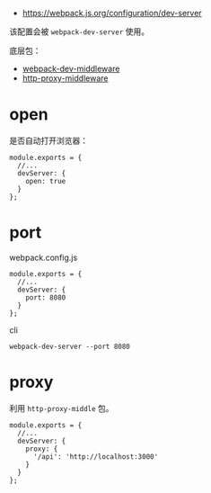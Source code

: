 
- https://webpack.js.org/configuration/dev-server

该配置会被 `webpack-dev-server` 使用。  

底层包：  
- [webpack-dev-middleware](https://www.npmjs.com/package/webpack-dev-middleware)
- [http-proxy-middleware](https://www.npmjs.com/package/http-proxy-middleware)

# open
是否自动打开浏览器：  
```
module.exports = {
  //...
  devServer: {
    open: true
  }
};
```

# port
webpack.config.js  
```
module.exports = {
  //...
  devServer: {
    port: 8080
  }
};
```
cli  
```
webpack-dev-server --port 8080
```

# proxy
利用 `http-proxy-middle` 包。  
```
module.exports = {
  //...
  devServer: {
    proxy: {
      '/api': 'http://localhost:3000'
    }
  }
};
```
